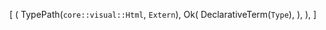[
    (
        TypePath(`core::visual::Html`, `Extern`),
        Ok(
            DeclarativeTerm(`Type`),
        ),
    ),
]